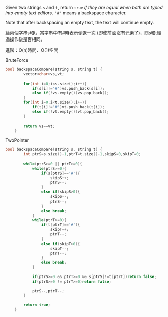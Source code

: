 Given two strings `s` and `t`, return `true` _if they are equal when both are typed into empty text editors_. `'#'` means a backspace character.

Note that after backspacing an empty text, the text will continue empty.

給兩個字串s和t，當字串中有#時表示倒退一次 (即使前面沒有元素了)，問s和t經過操作後是否相同。

進階：O(n)時間、O(1)空間

BruteForce

```cpp
bool backspaceCompare(string s, string t) {
        vector<char>vs,vt;
        
        for(int i=0;i<s.size();i++){
            if(s[i]!='#')vs.push_back(s[i]);
            else if(!vs.empty())vs.pop_back();
        }
        for(int i=0;i<t.size();i++){
            if(t[i]!='#')vt.push_back(t[i]);
            else if(!vt.empty())vt.pop_back();
        }
              
        return vs==vt;
    }
```

TwoPointer

```cpp
bool backspaceCompare(string s, string t) {
        int ptrS=s.size()-1,ptrT=t.size()-1,skipS=0,skipT=0;
        
        while(ptrS>=0 || ptrT>=0){
            while(ptrS>=0){
                if(s[ptrS]=='#'){
                    skipS++;
                    ptrS--;
                }
                else if(skipS>0){
                    skipS--;
                    ptrS--;
                }
                else break;
            }
            while(ptrT>=0){
                if(t[ptrT]=='#'){
                    skipT++;
                    ptrT--;
                }
                else if(skipT>0){
                    skipT--;
                    ptrT--;
                }
                else break;
            }
            
            if(ptrS>=0 && ptrT>=0 && s[ptrS]!=t[ptrT])return false;
            if(ptrS>=0 != ptrT>=0)return false;
            
            ptrS--,ptrT--;
        }
        
        return true;
    }
```